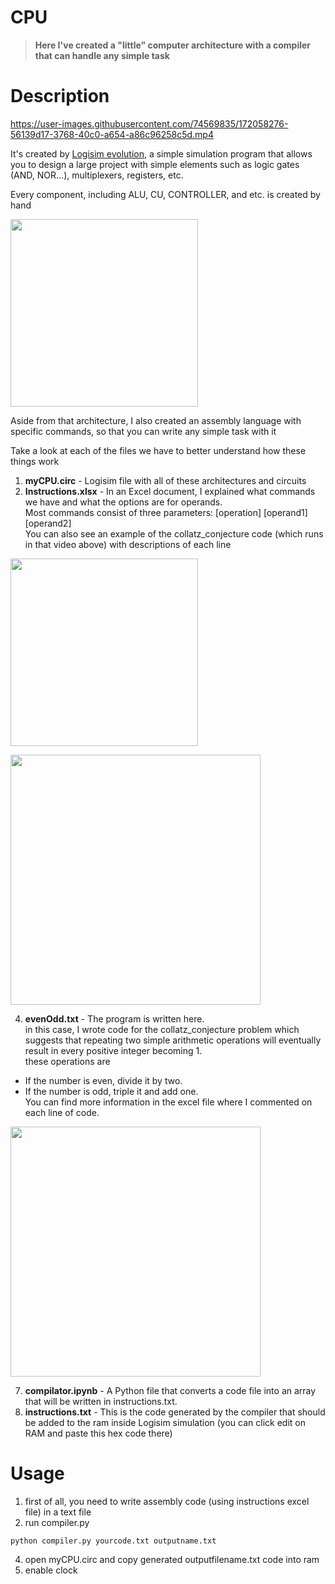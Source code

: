 # CPU

> **Here I've created a "little" computer architecture with a compiler that can handle any simple task**

# **Description** <br>

https://user-images.githubusercontent.com/74569835/172058276-56139d17-3768-40c0-a654-a86c96258c5d.mp4

It's created by [Logisim evolution](https://github.com/logisim-evolution/logisim-evolution), a simple simulation program that allows you to design a large project with simple elements such as logic gates (AND, NOR...), multiplexers, registers, etc.

Every component, including ALU, CU, CONTROLLER, and etc. is created by hand

<p float="left">
  <img src="https://user-images.githubusercontent.com/74569835/172058299-a729bb9a-b971-4e38-ba9a-be81bb6f8319.png" width="300" />
</p>

Aside from that architecture, I also created an assembly language with specific commands, so that you can write any simple task with it

Take a look at each of the files we have to better understand how these things work
1. **myCPU.circ** - Logisim file with all of these architectures and circuits 
2. **Instructions.xlsx** - In an Excel document, I explained what commands we have and what the options are for operands.<br> Most commands consist of three parameters: [operation] [operand1] [operand2] <br> You can also see an example of the collatz_conjecture code (which runs in that video above) with descriptions of each line
<p float="left">
  <img src="https://user-images.githubusercontent.com/74569835/172058302-99e2362b-d752-47c5-bebf-a78bf9c15ef0.png" height="300" />
</p>

<p float="left">
  <img src="https://user-images.githubusercontent.com/74569835/172058289-120d409a-a56c-4bc2-86fe-9d7e6cfbe657.png" height="400" />
</p>

4. **evenOdd.txt** - The program is written here. <br> in this case, I wrote code for the collatz_conjecture problem which suggests that repeating two simple arithmetic operations will eventually result in every positive integer becoming 1. <br> 
these operations are 
- If the number is even, divide it by two.
- If the number is odd, triple it and add one. <br>
You can find more information in the excel file where I commented on each line of code.
<p float="left">
  <img src="https://user-images.githubusercontent.com/74569835/172058297-d4be67e6-c7c1-4356-a33f-f200f6c6ba29.png" height="400" />
</p>

7. **compilator.ipynb** - A Python file that converts a code file into an array that will be written in instructions.txt. 
8. **instructions.txt** - This is the code generated by the compiler that should be added to the ram inside Logisim simulation (you can click edit on RAM and paste this hex code there)

# **Usage** <br>
1. first of all, you need to write assembly code (using instructions excel file) in a text file
2. run compiler.py <br>
```
python compiler.py yourcode.txt outputname.txt
```
4. open myCPU.circ and copy generated outputfilename.txt code into ram
5. enable clock
